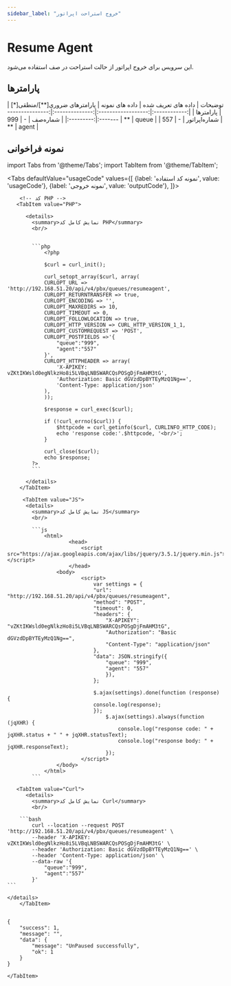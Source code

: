 ```yaml
---
sidebar_label: "خروج استراحت اپراتور"
---
```

<head>
  <title>خروج از استراحت اپراتور | مستندات سیموتل </title>
</head>

# Resume Agent

این سرویس برای خروج اپراتور از حالت استراحت در صف استفاده می‌شود.

## پارامتر‌ها
<div class="custom-table">
|    توضیحات   | داده های تعریف شده | داده های نمونه | پارامترهای ضروری[**]/منطقی[*] | پارامترها |
|:------------:|:------------------:|:--------------:|:----------------------:|:---------:|
|    شماره‌صف   |          -         |       999      |           **           |   queue   |
| شماره‌اپراتور |          -         |       557      |           **           |   agent   |

</div>


## نمونه فراخوانی

<!--  -->

import Tabs from '@theme/Tabs';
import TabItem from '@theme/TabItem';

 <Tabs
    defaultValue="usageCode"
    values={[
      {label: 'نمونه کد استفاده', value: 'usageCode'},
      {label: 'نمونه خروجی', value: 'outputCode'},
    ]}>

 <TabItem value="usageCode">
      <Tabs
        defaultValue="PHP"
        values={[
          {label: 'PHP', value: 'PHP'},
          {label: 'JS', value: 'JS'},
          {label: 'Curl', value: 'Curl'},
        ]}>


        <!-- کد PHP -->
       <TabItem value="PHP">
      
          <details>
            <summary>نمایش کامل کد PHP</summary>
            <br/>


			```php
				<?php

				$curl = curl_init();

				curl_setopt_array($curl, array(
				CURLOPT_URL => 'http://192.168.51.20/api/v4/pbx/queues/resumeagent',
				CURLOPT_RETURNTRANSFER => true,
				CURLOPT_ENCODING => '',
				CURLOPT_MAXREDIRS => 10,
				CURLOPT_TIMEOUT => 0,
				CURLOPT_FOLLOWLOCATION => true,
				CURLOPT_HTTP_VERSION => CURL_HTTP_VERSION_1_1,
				CURLOPT_CUSTOMREQUEST => 'POST',
				CURLOPT_POSTFIELDS =>'{
					"queue":"999",
					"agent":"557"
				}',
				CURLOPT_HTTPHEADER => array(
					'X-APIKEY: vZKtIKWsld0egNlkzHo8i5LVBqLNBSWARCQsPOSgDjFmAHM3tG',
					'Authorization: Basic dGVzdDpBYTEyMzQ1Ng==',
					'Content-Type: application/json'
				),
				));

				$response = curl_exec($curl);

				if (!curl_errno($curl)) {
					$httpcode = curl_getinfo($curl, CURLINFO_HTTP_CODE);
					echo 'response code:'.$httpcode, '<br/>';
				}

				curl_close($curl);
				echo $response;
			?>
			```

          </details>
        </TabItem>

         <TabItem value="JS">
          <details>
            <summary>نمایش کامل کد JS</summary>
            <br/>

			```js
				<html>
						<head>
							<script src="https://ajax.googleapis.com/ajax/libs/jquery/3.5.1/jquery.min.js"></script>
						</head>
					<body>
							<script>
								var settings = {
								"url": "http://192.168.51.20/api/v4/pbx/queues/resumeagent",
								"method": "POST",
								"timeout": 0,
								"headers": {
									"X-APIKEY": "vZKtIKWsld0egNlkzHo8i5LVBqLNBSWARCQsPOSgDjFmAHM3tG",
									"Authorization": "Basic dGVzdDpBYTEyMzQ1Ng==",
									"Content-Type": "application/json"
								},
								"data": JSON.stringify({
									"queue": "999",
									"agent": "557"
									}),
								};

								$.ajax(settings).done(function (response) {
								console.log(response);
								});
									$.ajax(settings).always(function (jqXHR) {
										console.log("response code: " + jqXHR.status + " " + jqXHR.statusText);
										console.log("response body: " + jqXHR.responseText);
									});
							</script>
					</body>
				</html>
			```

   </details>
        </TabItem>

       <TabItem value="Curl">
          <details>
            <summary>نمایش کامل کد Curl</summary>
            <br/>

		```bash
			curl --location --request POST 'http://192.168.51.20/api/v4/pbx/queues/resumeagent' \
			--header 'X-APIKEY: vZKtIKWsld0egNlkzHo8i5LVBqLNBSWARCQsPOSgDjFmAHM3tG' \
			--header 'Authorization: Basic dGVzdDpBYTEyMzQ1Ng==' \
			--header 'Content-Type: application/json' \
			--data-raw '{
				"queue":"999",
				"agent":"557"
			}'
	```

    </details>
        </TabItem>

</Tabs>
    </TabItem>

  <TabItem value="outputCode">

```shell

{
    "success": 1,
    "message": "",
    "data": {
        "message": "UnPaused successfully",
        "ok": 1
    }
}
```

    </TabItem>

  </Tabs>
